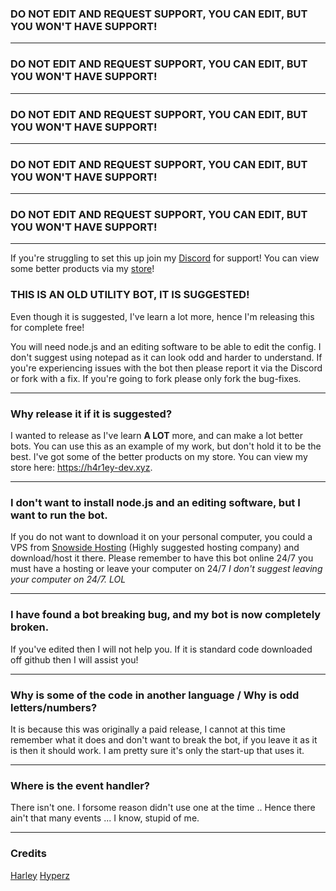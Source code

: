### DO NOT EDIT AND REQUEST SUPPORT, YOU CAN EDIT, BUT YOU WON'T HAVE SUPPORT!
---
### DO NOT EDIT AND REQUEST SUPPORT, YOU CAN EDIT, BUT YOU WON'T HAVE SUPPORT!
---
### DO NOT EDIT AND REQUEST SUPPORT, YOU CAN EDIT, BUT YOU WON'T HAVE SUPPORT!
---
### DO NOT EDIT AND REQUEST SUPPORT, YOU CAN EDIT, BUT YOU WON'T HAVE SUPPORT!
---
### DO NOT EDIT AND REQUEST SUPPORT, YOU CAN EDIT, BUT YOU WON'T HAVE SUPPORT!
---

If you're struggling to set this up join my [Discord](https://discord.gg/ksv9GaZJ74) for support! You can view some better products via my [store](https://h4r1ey-dev.xyz)!

### THIS IS AN OLD UTILITY BOT, IT IS SUGGESTED!
Even though it is suggested, I've learn a lot more, hence I'm releasing this for complete free!

You will need node.js and an editing software to be able to edit the config. I don't suggest using notepad as it can look odd and harder to understand. If you're experiencing issues with the bot then please report it via the Discord or fork with a fix. If you're going to fork please only fork the bug-fixes. 

---

### Why release it if it is suggested? 
I wanted to release as I've learn **A LOT** more, and can make a lot better bots. You can use this as an example of my work, but don't hold it to be the best. I've got some of the better products on my store. You can view my store here: https://h4r1ey-dev.xyz.

---
### I don't want to install node.js and an editing software, but I want to run the bot. 
If you do not want to download it on your personal computer, you could a VPS from [Snowside Hosting](https://snowsidehosting.com) (Highly suggested hosting company) and download/host it there. Please remember to have this bot online 24/7 you must have a hosting or leave your computer on 24/7 *I don't suggest leaving your computer on 24/7. LOL*

---
### I have found a bot breaking bug, and my bot is now completely broken.
If you've edited then I will not help you. If it is standard code downloaded off github then I will assist you!

---
### Why is some of the code in another language / Why is odd letters/numbers?
It is because this was originally a paid release, I cannot at this time remember what it does and don't want to break the bot, if you leave it as it is then it should work. I am pretty sure it's only the start-up that uses it.

---
### Where is the event handler? 
There isn't one. I forsome reason didn't use one at the time .. Hence there ain't that many events ... I know, stupid of me. 

--- 
### Credits
[Harley](https://discord.gg/ksv9GaZJ74)
[Hyperz](https://hyperz.net)
